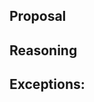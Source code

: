 ## Proposal

<!-- An overview of the main goal -->

## Reasoning

<!-- Rationale for the added value that the Proposal represents -->

## Exceptions:

<!--
- Existing projects with specific restrictions
- Technical implementation challenges (good is better than perfect)
-->
